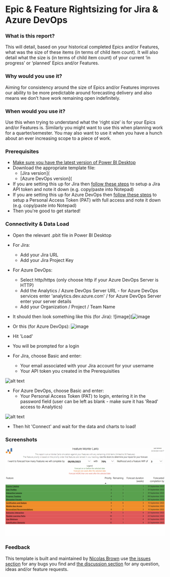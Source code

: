 # Epic & Feature Rightsizing for Jira & Azure DevOps

### What is this report? 
This will detail, based on your historical completed Epics and/or Features, what was the size of these items (in terms of child item count). It will also detail what the size is (in terms of child item count) of your current ‘in progress’ or ‘planned’ Epics and/or Features.

### Why would you use it? 
Aiming for consistency around the size of Epics and/or Features improves our ability to be more predictable around forecasting delivery and also means we don’t have work remaining open indefinitely. 

### When would you use it?
Use this when trying to understand what the ‘right size’ is for your Epics and/or Features is. Similarly you might want to use this when planning work for a quarter/semester. You may also want to use it when you have a hunch about an ever increasing scope to a piece of work.

### Prerequisites
* [Make sure you have the latest version of Power BI Desktop](https://aka.ms/pbiSingleInstaller)
* Download the appropriate template file:
  - [Jira version](
  - [Azure DevOps version](
* If you are setting this up for Jira then [follow these steps](https://support.atlassian.com/atlassian-account/docs/manage-api-tokens-for-your-atlassian-account/) to setup a Jira API token and note it down (e.g. copy/paste into Notepad)
* If you are setting this up for Azure DevOps then [follow these steps](https://learn.microsoft.com/en-us/azure/devops/organizations/accounts/use-personal-access-tokens-to-authenticate?view=azure-devops&tabs=Windows#create-a-pat) to setup a Personal Access Token (PAT) with full access and note it down (e.g. copy/paste into Notepad)
* Then you're good to get started!

### Connectivity & Data Load
* Open the relevant .pbit file in Power BI Desktop
* For Jira:
  - Add your Jira URL
  - Add your Jira Project Key
* For Azure DevOps:
  - Select http/https (only choose http if your Azure DevOps Server is HTTP)
  - Add the Analytics / Azure DevOps Server URL - for Azure DevOps services enter 'analytics.dev.azure.com' / for Azure DevOps Server enter your server details
  - Add your Organization / Project / Team Name

* It should then look something like this (for Jira):
![image](![image](https://github.com/nbrown02/EpicFeatureRightsizing/assets/29369962/60988366-f440-46e5-9153-2967712ebca1)

* Or this (for Azure DevOps):
![image](https://github.com/nbrown02/EpicFeatureMonteCarlo/assets/29369962/4418579e-ced1-4065-8e7a-6561d77f540d)

* Hit 'Load' 
* You will be prompted for a login
* For Jira, choose Basic and enter:
  - Your email associated with your Jira account for your username
  - Your API token you created in the Prerequisities

![alt text](https://raw.githubusercontent.com/nbrown02/FlowViz-Jira/main/Screenshots/Login2.png)

* For Azure DevOps, choose Basic and enter:
  - Your Personal Access Token (PAT) to login, entering it in the password field (user can be left as blank - make sure it has 'Read' access to Analytics)

![alt text](https://docs.microsoft.com/en-us/azure/devops/report/powerbi/media/authentication-7.png?view=azure-devops)

* Then hit 'Connect' and wait for the data and charts to load!

### Screenshots

![alt text](https://raw.githubusercontent.com/nbrown02/EpicFeatureMonteCarlo/main/FMC4.gif)

### Feedback
This template is built and maintained by [Nicolas Brown](https://www.nicolasbrown.co.uk/) use [the issues section]((https://github.com/nbrown02/EpicFeatureMonteCarlo/issues)) for any bugs you find and [the discussion section](https://github.com/nbrown02/EpicFeatureMonteCarlo/discussions) for any question, ideas and/or feature requests.
